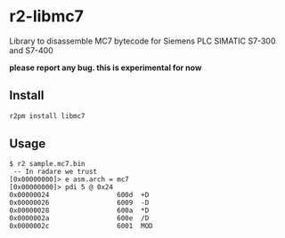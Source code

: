 # r2-libmc7

Library to disassemble MC7 bytecode for Siemens PLC SIMATIC S7-300 and S7-400


**please report any bug. this is experimental for now**

## Install

```bash
r2pm install libmc7
```

## Usage

```
$ r2 sample.mc7.bin
 -- In radare we trust
[0x00000000]> e asm.arch = mc7
[0x00000000]> pdi 5 @ 0x24
0x00000024                 600d  +D
0x00000026                 6009  -D
0x00000028                 600a  *D
0x0000002a                 600e  /D
0x0000002c                 6001  MOD
```
